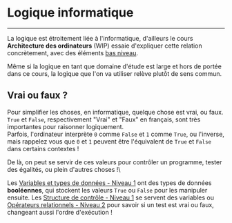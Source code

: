 # Logique informatique
---
La logique est étroitement liée à l'informatique, d'ailleurs le cours **Architecture des ordinateurs** (WIP) essaie d'expliquer cette relation concrètement, avec des éléments [bas niveau](bas_niveau.md).

Même si la logique en tant que domaine d'étude est large et hors de portée dans ce cours, la logique que l'on va utiliser relève plutôt de sens commun.

## Vrai ou faux ? 
Pour simplifier les choses, en informatique, quelque chose est vrai, ou faux.
`True` et `False`, respectivement "Vrai" et "Faux" en français, sont très importantes pour raisonner logiquement.\
Parfois, l'ordinateur interprète `0` comme `False` et `1` comme `True`,  ou l'inverse, mais rappelez vous que `0` et `1` peuvent être l'équivalent de `True` et `False` dans certains contextes !

De là, on peut se servir de ces valeurs pour contrôler un programme, tester des égalités, ou plein d'autres choses !\

Les [Variables et types de données - Niveau 1](../datatypes/COURS_variables_lvl_1.md) ont des types de données **booléennes**, qui stockent les valeurs `True` ou `False` pour les manipuler ensuite.
Les [Structure de contrôle - Niveau 1](../structures_controle/COURS_structures_controle_lvl_1.md) se servent des variables ou [Opérateurs relationnels - Niveau 2](../operateurs/COURS_operateurs_lvl_2.md) pour savoir si un test est vrai ou faux, changeant aussi l'ordre d'exécution !